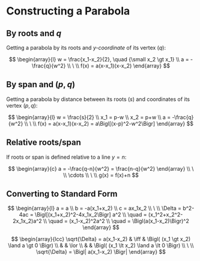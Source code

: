 # Constructing a Parabola

## By roots and $q$

Getting a parabola by its roots and _y-coordinate_ of its vertex ($q$):

$$
\begin{array}{l}
w = \frac{x_1-x_2}{2}, \quad {\small x_2 \gt x_1}
\\
a = -\frac{q}{w^2}
\\
\ 
\\
f(x) = a(x-x_1)(x-x_2)
\end{array}
$$

## By span and $(p,q)$

Getting a parabola by distance between its roots ($s$) and coordinates of its vertex $(p,q)$:

$$
\begin{array}{l}
w = \frac{s}{2}
\\
x_1 = p-w
\\
x_2 = p+w
\\
a = -\frac{q}{w^2}
\\
\ 
\\
f(x) = a(x-x_1)(x-x_2) = a\Bigl[(x-p)^2-w^2\Bigr]
\end{array}
$$

## Relative roots/span

If roots or span is defined relative to a line $y=n$:

$$
\begin{array}{c}
a = -\frac{q-n}{w^2} = \frac{n-q}{w^2}
\end{array}
\\
\ 
\\
\cdots
\\
\ 
\\
g(x) = f(x)+n
$$

## Converting to Standard Form

$$
\begin{array}{l}
a = a
\\
b = -a(x_1+x_2)
\\
c = ax_1x_2
\\
\ 
\\
\Delta = b^2-4ac = \Bigl[(x_1+x_2)^2-4x_1x_2\Bigr] a^2
\\
\quad = (x_1^2+x_2^2-2x_1x_2)a^2
\\
\quad = (x_1-x_2)^2a^2
\\
\quad = \Bigl(a(x_1-x_2)\Bigr)^2
\end{array}
$$

$$
\begin{array}{lcc}
\sqrt{\Delta} = a(x_1-x_2) & \iff & \Bigl( (x_1 \gt x_2) \land a \gt 0 \Bigr)
\\
& & \lor
\\
& & \Bigl( (x_1 \lt x_2) \land a \lt 0 \Bigr)
\\
\ 
\\
\sqrt{\Delta} = \Bigl| a(x_1-x_2) \Bigr|
\end{array}
$$

